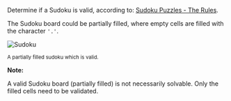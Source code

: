 Determine if a Sudoku is valid, according to: [Sudoku Puzzles - The Rules][1].

The Sudoku board could be partially filled, where empty cells are filled with the character `'.'`.

![Sudoku](http://upload.wikimedia.org/wikipedia/commons/thumb/f/ff/Sudoku-by-L2G-20050714.svg/250px-Sudoku-by-L2G-20050714.svg.png)

<small>A partially filled sudoku which is valid.</small>

**Note:**

A valid Sudoku board (partially filled) is not necessarily solvable. Only the filled cells need to be validated.

  [1]: http://sudoku.com.au/TheRules.aspx
